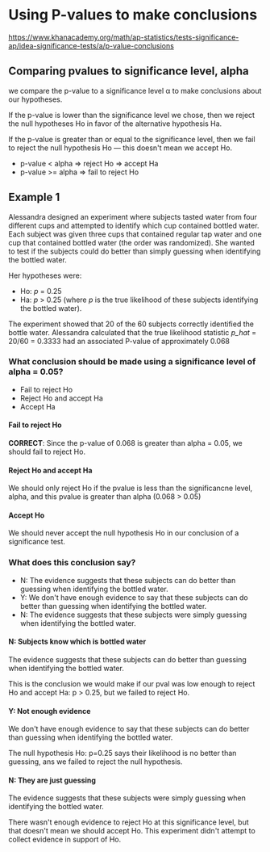 # Using P-values to make conclusions
https://www.khanacademy.org/math/ap-statistics/tests-significance-ap/idea-significance-tests/a/p-value-conclusions

## Comparing pvalues to significance level, alpha
we compare the p-value to a significance level α to make conclusions about our hypotheses.

If the p-value is lower than the significance level we chose,
then we reject the null hypotheses Ho
in favor of the alternative hypothesis Ha.

If the p-value is greater than or equal to the significance level,
then we fail to reject the null hypothesis Ho — 
this doesn't mean we accept Ho.

  * p-value < alpha => reject Ho => accept Ha
  * p-value >= alpha => fail to reject Ho

## Example 1
Alessandra designed an experiment where subjects tasted water from four different cups and attempted to identify which cup contained bottled water. Each subject was given three cups that contained regular tap water and one cup that contained bottled water (the order was randomized). She wanted to test if the subjects could do better than simply guessing when identifying the bottled water. 

Her hypotheses were:
  * Ho: *p* = 0.25
  * Ha: *p* > 0.25
(where *p* is the true likelihood of these subjects identifying the bottled water).

The experiment showed that 20 of the 60 subjects correctly identified the bottle water.
Alessandra calculated that the true likelihood statistic *p_hat* = 20/60 = 0.3333
had an associated P-value of approximately 0.068

### What conclusion should be made using a significance level of alpha = 0.05?
  * Fail to reject Ho
  * Reject Ho and accept Ha
  * Accept Ha

#### Fail to reject Ho
**CORRECT**: Since the p-value of 0.068 is greater than alpha = 0.05, we should fail to reject Ho.

#### Reject Ho and accept Ha
We should only reject Ho if the pvalue is less than the significancne level, alpha, and this pvalue is greater than alpha (0.068 > 0.05)

#### Accept Ho
We should never accept the null hypothesis Ho in our conclusion of a significance test.

### What does this conclusion say?
  * N: The evidence suggests that these subjects can do better than guessing when identifying the bottled water.
  * Y: We don't have enough evidence to say that these subjects can do better than guessing when identifying the bottled water.
  * N: The evidence suggests that these subjects were simply guessing when identifying the bottled water.

#### N: Subjects know which is bottled water
The evidence suggests that these subjects can do better than guessing when identifying the bottled water.

This is the conclusion we would make if our pval was low enough to reject Ho and accept Ha:  p > 0.25, but we failed to reject Ho.

#### Y: Not enough evidence
We don't have enough evidence to say that these subjects can do better than guessing when identifying the bottled water.

The null hypothesis Ho: p=0.25 says their likelihood is no better than guessing, ans we failed to reject the null hypothesis.

#### N: They are just guessing
The evidence suggests that these subjects were simply guessing when identifying the bottled water.

There wasn't enough evidence to reject Ho at this significance level, 
but that doesn't mean we should accept Ho.
This experiment didn't attempt to collect evidence in support of Ho.

